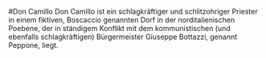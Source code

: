 #Don Camillo
Don Camillo ist ein schlagkräftiger und schlitzohriger Priester in einem fiktiven, Boscaccio genannten Dorf in der norditalienischen Poebene, der in ständigem Konflikt mit dem kommunistischen (und ebenfalls schlagkräftigen) Bürgermeister Giuseppe Bottazzi, genannt Peppone, liegt.
